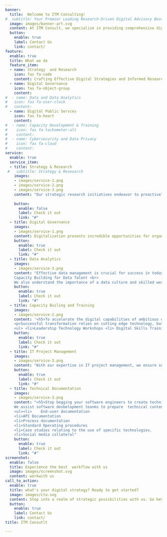```yaml
---
banner:
  title:  Welcome to ITM Consulting!
#  subtitle: Your Premier Leading Research-Driven Digital Advisory Boutique 
  image: images/banner-art.svg
  content: At ITM Consult, we specialize in providing comprehensive digital advisory services that help organizations and enterprises navigate the complex intersection of strategy, creativity, technology capacity building, and sustainable development. Our research-driven approach enables us to deliver tailored solutions for your unique business needs
  button:
    enable: true
    label: Contact Us
    link: contact/
feature:
  enable: true
  title: What we do
  feature_item: 
  - name: Strategy  and Research
    icon: fas fa-code
    content: Crafting Effective Digital Strategies and Informed Research
  - name: Digital Governance
    icon: fas fa-object-group
    content:  
#  - name: Data and Data Analytics
#   icon: fas fa-user-clock
#   content:  
  - name: Digital Public Servces
    icon: fas fa-heart
    content: 
#  - name: Capacity Development & Training
#    icon: fas fa-tachometer-alt
#    content:  
#  - name: Cybersecurity and Data Privacy
#    icon: fas fa-cloud
#    content:  
service:
  enable: true
  service_item:
  - title: Strategy & Research
 #   subtitle: Strategy & Reseaarch
    images:
    - images/service-1.png
    - images/service-2.png
    - images/service-3.png
    content: "Our strategic research initiatives endeavor to proactively identify innovative solutions, providing leaders in the public, private, and non-profit organisations  with actionable insights, decision-making support, and novel avenues to seamlessly integrate digital technologies into their organizations. We offer comprehensive digital strategy consulting services to help organisations develop a clear roadmaps for success. Our team of experts will work closely with you to conduct in-depth research, analyze market trends, identify strategic opportunities for your organization, develop and implement a robust digital strategy that aligns with your business objectives."
    
    button:
      enable: false
      label: Check it out
      link: "#"
  - title: Digital Governance
    images:
    - images/service-1.png
    content: Digitalization presents incredible opportunities for organizations to innovate, strengthen,       and improve their business process, creating competitive advantages. Implementing digital governance is crucial in achieving digitalization goals and strategies. It ensures data consistency, trustworthiness, and prevents misuse. As organizations face new data privacy regulations and rely more on data analytics for decision-making, digital governance becomes increasingly important. <br> Implementing a well-designed digital governance framework minimizes effort and cost and enables organizations to navigate the digital landscape effectively, adhere to regulatory requirements, and achieve their strategic objectives. <br> Our experts are ready to  assist your organization to maximize benefit realization and value creation in line with your risk appetite. 
    button:
      enable: true
      label: Check it out
      link: "#"    
  - title: Data Analytics
    images:
    - images/service-3.png
    content: "Effective data management is crucial for success in today's digital landscape. ITM Consult offers comprehensive solutions for data collection, analysis, storage, and security. Our data analytics services enable you to uncover patterns, trends, gaining valuable insights and making data-driven  decisions, ensuring optimal performance and competitive advantage. Our experts will help you harness the power of  data to make informed business decisions and gain a competitive edge. <br> <br>
    Capacity Building for Data Talent <br>
    We also understand the importance of a data culture and skilled workforce in leveraging data effectively. ITM Consult provides comprehensive capacity building programs designed to enhance the skills and knowledge of your data talent. From data analysis to visualization, we equip your team with the necessary tools for success."
    button:
      enable: true
      label: Check it out
      link: "#"
  - title: Capacity Builing and Training
    images:
    - images/service-2.png
    content: '<h5>To accelerate the digital capabilities of ambitious organization</h5><br>
    <p>Successful transformation relies on cutting edge technology, but also on the human factor to deliver value at every stage of the transformation journey. You need the right talent to drive innovation, a culture ready for change and smarter business functions designed for the people who use them.  At ITM Consult, we understand the importance of building internal capabilities to thrive in the digital era. Our capacity building and training  programs equip your team with the essential skills and knowledge needed to embrace digital transformation and drive innovation within your organization.
    <ul> <li>Leadership Technology Workshops <li> Digital Skills Training <li> Digital Literacy and Awareness Programs <li>Change management & Digital Champions <li> Customer Support </ul>'
    button:
      enable: true
      label: Check it out
      link: "#"
  - title: IT Project Management
    images:
    - images/service-3.png
    content: "With our expertise in IT project management, we ensure seamless execution and successful delivery of  your digital initiatives. Our team will work closely with you to define project goals, timelines, and  objectives, while effectively managing resources and mitigating risks."
    button:
      enable: true
      label: Check it out
      link: "#"
  - title: Technical Documentation
    images: 
    - images/service-3.png
    content: "<h5>Stop begging your software engineers to create technical content </h5><br>
    We assist software devbelopment teanms to prepare  technical content for the  end-user and professionals ICT industry. Our services include:
    <ul><li>	End-user documentation
    <li>API Documentation
    <li>Process documentation
    <li>Standard Operating procedures
    <li>Case studies relating to the use of specific technologies.
    <li>Social media collateral"
    button:
      enable: true
      label: Check it out
      link: "#"
screenshot:
  enable: false
  title: Experience the best  workflow with us
  image: images/screenshot.svg
  content: workwith us
call_to_action:
  enable: true
  title: what's your digital strategy? Ready to get started?
  image: images/cta.svg
  content: Step into a realm of strategic possibilities with us. Go beyond the expected. As your partner, working together, we can help you to co-create a robust digital strategy that goes beyond ideas to design and implement solutions that deliver on our goals and objectives.
  button:
    enable: true
    label: Contact Us
    link: contact/
title: ITM Consutlt

---
```

